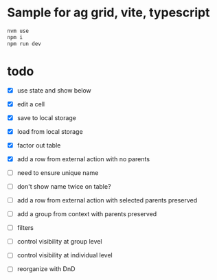 # Sample for ag grid, vite, typescript
```bash
nvm use    
npm i    
npm run dev
```

# todo
-[x] use state and show below
-[x] edit a cell 
-[x] save to local storage
-[x] load from local storage
-[x] factor out table
-[x] add a row from external action with no parents 
-[ ] need to ensure unique name
-[ ] don't show name twice on table? 
-[ ] add a row from external action with selected parents preserved
-[ ] add a group from context with parents preserved
-[ ] filters
-[ ] control visibility at group level
-[ ] control visibility at individual level
-[ ] reorganize with DnD



